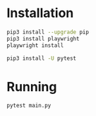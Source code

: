 # Installation

```bash
pip3 install --upgrade pip
pip3 install playwright
playwright install

pip3 install -U pytest
```

# Running

```bash
pytest main.py
```